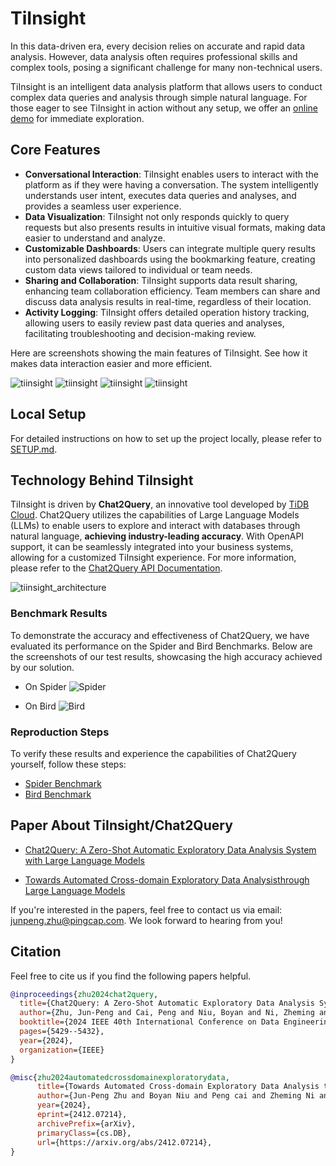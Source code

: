 # TiInsight
In this data-driven era, every decision relies on accurate and rapid data analysis. However, data analysis often requires professional skills and complex tools, posing a significant challenge for many non-technical users.

TiInsight is an intelligent data analysis platform that allows users to conduct complex data queries and analysis through simple natural language. For those eager to see TiInsight in action without any setup, we offer an [online demo](https://www.tiinsight.chat/) for immediate exploration.

## Core Features
- **Conversational Interaction**: TiInsight enables users to interact with the platform as if they were having a conversation. The system intelligently understands user intent, executes data queries and analyses, and provides a seamless user experience.
- **Data Visualization**: TiInsight not only responds quickly to query requests but also presents results in intuitive visual formats, making data easier to understand and analyze.
- **Customizable Dashboards**: Users can integrate multiple query results into personalized dashboards using the bookmarking feature, creating custom data views tailored to individual or team needs.
- **Sharing and Collaboration**: TiInsight supports data result sharing, enhancing team collaboration efficiency. Team members can share and discuss data analysis results in real-time, regardless of their location.
- **Activity Logging**: TiInsight offers detailed operation history tracking, allowing users to easily review past data queries and analyses, facilitating troubleshooting and decision-making review.

Here are screenshots showing the main features of TiInsight. See how it makes data interaction easier and more efficient.

![tiinsight](./figures/tiinsight/tiinsight_dbexplore_1.jpeg)
![tiinsight](./figures/tiinsight/tiinsight_data2chart_1.png)
![tiinsight](./figures/tiinsight/tiinsight_data2chart_2.jpeg)
![tiinsight](./figures/tiinsight/tiinsight_dashboard_1.png)


## Local Setup
For detailed instructions on how to set up the project locally, please refer to [SETUP.md](./SETUP.md).


## Technology Behind TiInsight
TiInsight is driven by **Chat2Query**, an innovative tool developed by [TiDB Cloud](https://tidbcloud.com/). Chat2Query utilizes the capabilities of Large Language Models (LLMs) to enable users to explore and interact with databases through natural language, **achieving industry-leading accuracy**. With OpenAPI support, it can be seamlessly integrated into your business systems, allowing for a customized TiInsight experience. For more information, please refer to the [Chat2Query API Documentation](https://docs.pingcap.com/tidbcloud/use-chat2query-api).

![tiinsight_architecture](./figures/tiinsight/tiinsight_architecture.jpeg)

### Benchmark Results
To demonstrate the accuracy and effectiveness of Chat2Query, we have evaluated its performance on the Spider and Bird Benchmarks. Below are the screenshots of our test results, showcasing the high accuracy achieved by our solution.

- On Spider
![Spider](./figures/chat2query/benchmark_spider.png)

- On Bird
![Bird](./figures/chat2query/benchmark_bird.jpg)


### Reproduction Steps
To verify these results and experience the capabilities of Chat2Query yourself, follow these steps:
- [Spider Benchmark](./chat2query_benchmark/spider/README.md)
- [Bird Benchmark](./chat2query_benchmark/bird/README.md)



## Paper About TiInsight/Chat2Query

- [Chat2Query: A Zero-Shot Automatic Exploratory Data Analysis System with Large Language Models](https://ieeexplore.ieee.org/abstract/document/10597681)

- [Towards Automated Cross-domain Exploratory Data Analysisthrough Large Language Models](https://arxiv.org/pdf/2412.07214)


If you're interested in the papers, feel free to contact us via email: junpeng.zhu@pingcap.com. We look forward to hearing from you!

## Citation

Feel free to cite us if you find the following papers helpful.

```bibtex
@inproceedings{zhu2024chat2query,
  title={Chat2Query: A Zero-Shot Automatic Exploratory Data Analysis System with Large Language Models},
  author={Zhu, Jun-Peng and Cai, Peng and Niu, Boyan and Ni, Zheming and Xu, Kai and Huang, Jiajun and Wan, Jianwei and Ma, Shengbo and Wang, Bing and Zhang, Donghui and others},
  booktitle={2024 IEEE 40th International Conference on Data Engineering (ICDE)},
  pages={5429--5432},
  year={2024},
  organization={IEEE}
}
```


```bibtex
@misc{zhu2024automatedcrossdomainexploratorydata,
      title={Towards Automated Cross-domain Exploratory Data Analysis through Large Language Models}, 
      author={Jun-Peng Zhu and Boyan Niu and Peng cai and Zheming Ni and Jianwei Wan and Kai Xu and Jiajun Huang and Shengbo Ma and Bing Wang and Xuan Zhou and Guanglei Bao and Donghui Zhang and Liu Tang and Qi Liu},
      year={2024},
      eprint={2412.07214},
      archivePrefix={arXiv},
      primaryClass={cs.DB},
      url={https://arxiv.org/abs/2412.07214}, 
}
```
